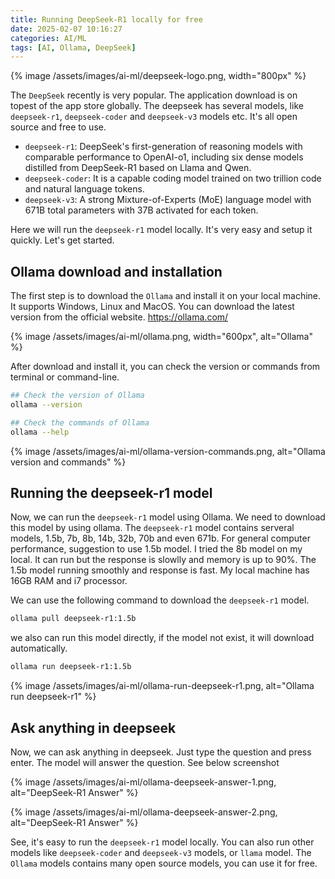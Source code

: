 ```yaml
---
title: Running DeepSeek-R1 locally for free
date: 2025-02-07 10:16:27
categories: AI/ML
tags: [AI, Ollama, DeepSeek]
---
```


{% image  /assets/images/ai-ml/deepseek-logo.png, width="800px" %}

The `DeepSeek` recently is very popular. The application download is on topest of the app store globally. The deepseek has several models, like `deepseek-r1`, `deepseek-coder` and `deepseek-v3` models etc. It's all open source and free to use.

- `deepseek-r1`: DeepSeek's first-generation of reasoning models with comparable performance to OpenAI-o1, including six dense models distilled from DeepSeek-R1 based on Llama and Qwen.
- `deepseek-coder`: It is a capable coding model trained on two trillion code and natural language tokens.
- `deepseek-v3`: A strong Mixture-of-Experts (MoE) language model with 671B total parameters with 37B activated for each token.

Here we will run the `deepseek-r1` model locally. It's very easy and setup it quickly. Let's get started.

## Ollama download and installation
The first step is to download the `Ollama` and install it on your local machine. It supports Windows, Linux and MacOS. You can download the latest version from the official website. https://ollama.com/

{% image  /assets/images/ai-ml/ollama.png, width="600px", alt="Ollama" %}

After download and install it, you can check the version or commands from terminal or command-line.

``` bash
## Check the version of Ollama
ollama --version

## Check the commands of Ollama
ollama --help
```

{% image /assets/images/ai-ml/ollama-version-commands.png, alt="Ollama version and commands" %}

## Running the deepseek-r1 model
Now, we can run the `deepseek-r1` model using Ollama. We need to download this model by using ollama. The `deepseek-r1` model contains serveral models, 1.5b, 7b, 8b, 14b, 32b, 70b and even 671b. For general computer performance, suggestion to use 1.5b model. I tried the 8b model on my local. It can run but the response is slowlly and memory is up to 90%. The 1.5b model running smoothly and response is fast. My local machine has 16GB RAM and i7 processor.

We can use the following command to download the `deepseek-r1` model.

``` bash
ollama pull deepseek-r1:1.5b
```

we also can run this model directly, if the model not exist, it will download automatically.

``` bash
ollama run deepseek-r1:1.5b
```

{% image /assets/images/ai-ml/ollama-run-deepseek-r1.png, alt="Ollama run deepseek-r1" %}

## Ask anything in deepseek
Now, we can ask anything in deepseek. Just type the question and press enter. The model will answer the question. See below screenshot

{% image /assets/images/ai-ml/ollama-deepseek-answer-1.png, alt="DeepSeek-R1 Answer" %}

{% image /assets/images/ai-ml/ollama-deepseek-answer-2.png, alt="DeepSeek-R1 Answer" %}

See, it's easy to run the `deepseek-r1` model locally. You can also run other models like `deepseek-coder` and `deepseek-v3` models, or `llama` model. The `Ollama` models contains many open source models, you can use it for free.
